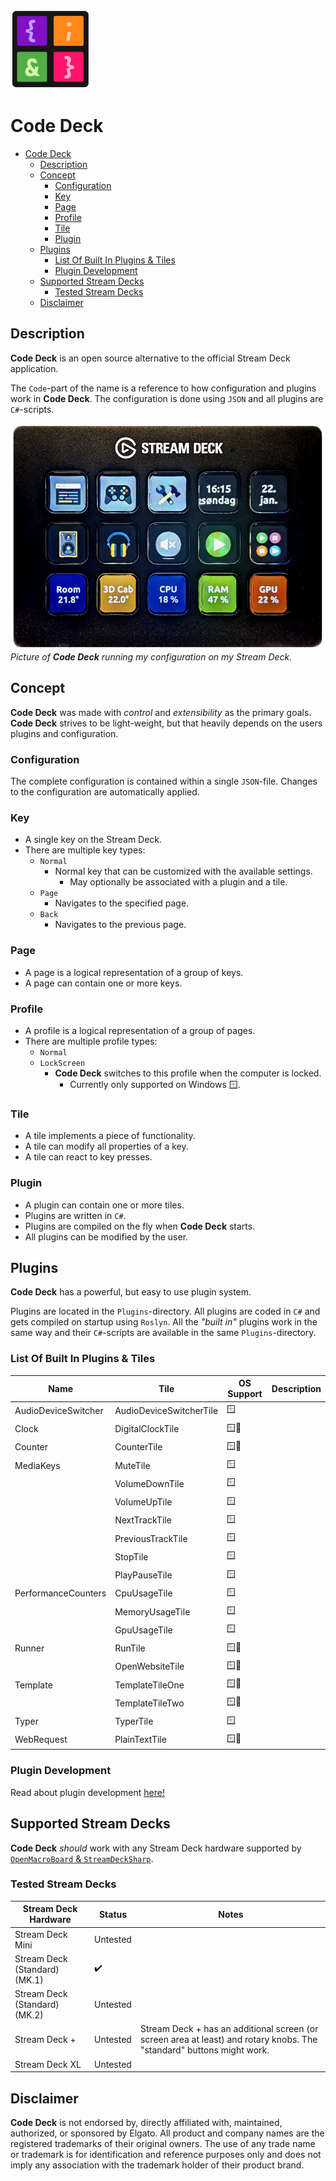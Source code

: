 ![Alt text](Images/icon-128.png) 

# Code Deck

- [Code Deck](#code-deck)
  - [Description](#description)
  - [Concept](#concept)
    - [Configuration](#configuration)
    - [Key](#key)
    - [Page](#page)
    - [Profile](#profile)
    - [Tile](#tile)
    - [Plugin](#plugin)
  - [Plugins](#plugins)
    - [List Of Built In Plugins \& Tiles](#list-of-built-in-plugins--tiles)
    - [Plugin Development](#plugin-development)
  - [Supported Stream Decks](#supported-stream-decks)
    - [Tested Stream Decks](#tested-stream-decks)
  - [Disclaimer](#disclaimer)


## Description

**Code Deck** is an open source alternative to the official Stream Deck application.

The `Code`-part of the name is a reference to how configuration and plugins work in **Code Deck**. The configuration is done using `JSON` and all plugins are `C#`-scripts.

![Alt text](Screenshots/00-streamdeck.png)
*Picture of **Code Deck** running my configuration on my Stream Deck.*

## Concept

**Code Deck** was made with *control* and *extensibility* as the primary goals. **Code Deck** strives to be light-weight, but that heavily depends on the users plugins and configuration.

### Configuration
The complete configuration is contained within a single `JSON`-file. Changes to the configuration are automatically applied.

### Key
- A single key on the Stream Deck.
- There are multiple key types:
  - `Normal`
    - Normal key that can be customized with the available settings.
      - May optionally be associated with a plugin and a tile.
  - `Page`
    - Navigates to the specified page.
  - `Back`
    - Navigates to the previous page.

### Page
- A page is a logical representation of a group of keys.
- A page can contain one or more keys.

### Profile
- A profile is a logical representation of a group of pages.
- There are multiple profile types:
  - `Normal`
  - `LockScreen`
    - **Code Deck** switches to this profile when the computer is locked.
      - Currently only supported on Windows 🪟.

### Tile
- A tile implements a piece of functionality.
- A tile can modify all properties of a key.
- A tile can react to key presses.

### Plugin
- A plugin can contain one or more tiles.
- Plugins are written in `C#`.
- Plugins are compiled on the fly when **Code Deck** starts.
- All plugins can be modified by the user.


## Plugins

**Code Deck** has a powerful, but easy to use plugin system.

Plugins are located in the `Plugins`-directory. All plugins are coded in `C#` and gets compiled on startup using `Roslyn`. All the *"built in"* plugins work in the same way and their `C#`-scripts are available in the same `Plugins`-directory.

### List Of Built In Plugins & Tiles

| Name                | Tile                    | OS Support | Description |
|---------------------|-------------------------|------------|-------------|
| AudioDeviceSwitcher | AudioDeviceSwitcherTile | 🪟        |             |
| Clock               | DigitalClockTile        | 🪟🐧      |             |
| Counter             | CounterTile             | 🪟🐧      |             |
| MediaKeys           | MuteTile                | 🪟        |             |
|                     | VolumeDownTile          | 🪟        |             |
|                     | VolumeUpTile            | 🪟        |             |
|                     | NextTrackTile           | 🪟        |             |
|                     | PreviousTrackTile       | 🪟        |             |
|                     | StopTile                | 🪟        |             |
|                     | PlayPauseTile           | 🪟        |             |
| PerformanceCounters | CpuUsageTile            | 🪟        |             |
|                     | MemoryUsageTile         | 🪟        |             |
|                     | GpuUsageTile            | 🪟        |             |
| Runner              | RunTile                 | 🪟🐧      |             |
|                     | OpenWebsiteTile         | 🪟🐧      |             |
| Template            | TemplateTileOne         | 🪟🐧      |             |
|                     | TemplateTileTwo         | 🪟🐧      |             |
| Typer               | TyperTile               | 🪟        |             |
| WebRequest          | PlainTextTile           | 🪟🐧      |             |


### Plugin Development
Read about plugin development [here!](CodeDeck.Plugins/Plugins/)


## Supported Stream Decks

**Code Deck** *should* work with any Stream Deck hardware supported by [`OpenMacroBoard` & `StreamDeckSharp`](https://github.com/OpenMacroBoard/StreamDeckSharp).

### Tested Stream Decks

| Stream Deck Hardware          | Status     | Notes                                    |
|-------------------------------|------------|------------------------------------------|
| Stream Deck Mini              | Untested   |                                          |
| Stream Deck (Standard) (MK.1) | ✔️         |                                          |
| Stream Deck (Standard) (MK.2) | Untested   |                                          |
| Stream Deck +                 | Untested   | Stream Deck + has an additional screen (or screen area at least) and rotary knobs. The "standard" buttons might work. |
| Stream Deck XL                | Untested   |                                          |


## Disclaimer
**Code Deck** is not endorsed by, directly affiliated with, maintained, authorized, or sponsored by Elgato. All product and company names are the registered trademarks of their original owners. The use of any trade name or trademark is for identification and reference purposes only and does not imply any association with the trademark holder of their product brand.

